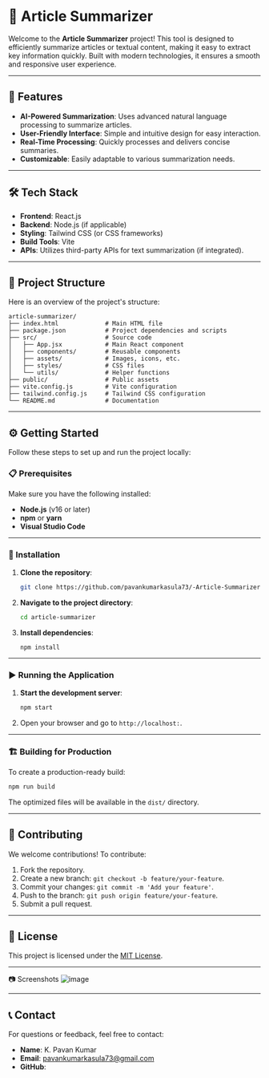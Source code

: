 # 📰 Article Summarizer

Welcome to the **Article Summarizer** project! This tool is designed to efficiently summarize articles or textual content, making it easy to extract key information quickly. Built with modern technologies, it ensures a smooth and responsive user experience.

---

## 🚀 Features

- **AI-Powered Summarization**: Uses advanced natural language processing to summarize articles.
- **User-Friendly Interface**: Simple and intuitive design for easy interaction.
- **Real-Time Processing**: Quickly processes and delivers concise summaries.
- **Customizable**: Easily adaptable to various summarization needs.

---

## 🛠️ Tech Stack

- **Frontend**: React.js
- **Backend**: Node.js (if applicable)
- **Styling**: Tailwind CSS (or CSS frameworks)
- **Build Tools**: Vite
- **APIs**: Utilizes third-party APIs for text summarization (if integrated).

---

## 📂 Project Structure

Here is an overview of the project's structure:

```
article-summarizer/
├── index.html             # Main HTML file
├── package.json           # Project dependencies and scripts
├── src/                   # Source code
│   ├── App.jsx            # Main React component
│   ├── components/        # Reusable components
│   ├── assets/            # Images, icons, etc.
│   ├── styles/            # CSS files
│   └── utils/             # Helper functions
├── public/                # Public assets
├── vite.config.js         # Vite configuration
├── tailwind.config.js     # Tailwind CSS configuration
└── README.md              # Documentation
```

---

## ⚙️ Getting Started

Follow these steps to set up and run the project locally:

### 📋 Prerequisites

Make sure you have the following installed:

- **Node.js** (v16 or later)
- **npm** or **yarn**
- **Visual Studio Code**

---

### 🔧 Installation

1. **Clone the repository**:
   ```bash
   git clone https://github.com/pavankumarkasula73/-Article-Summarizer
   ```

2. **Navigate to the project directory**:
   ```bash
   cd article-summarizer
   ```

3. **Install dependencies**:
   ```bash
   npm install
   ```

---

### ▶️ Running the Application

1. **Start the development server**:
   ```bash
   npm start
   ```

2. Open your browser and go to `http://localhost:`.

---

### 🏗️ Building for Production

To create a production-ready build:
```bash
npm run build
```

The optimized files will be available in the `dist/` directory.

---

## 🤝 Contributing

We welcome contributions! To contribute:
1. Fork the repository.
2. Create a new branch: `git checkout -b feature/your-feature`.
3. Commit your changes: `git commit -m 'Add your feature'`.
4. Push to the branch: `git push origin feature/your-feature`.
5. Submit a pull request.

---

## 📜 License

This project is licensed under the [MIT License](LICENSE).

---

📷 Screenshots
![image](https://github.com/user-attachments/assets/0d1844f2-cb18-40fe-a23b-ddf593bddfee)

---


## 📞 Contact

For questions or feedback, feel free to contact:
- **Name**: K. Pavan Kumar
- **Email**: pavankumarkasula73@gmail.com
- **GitHub**: 

